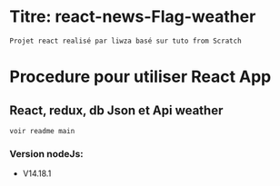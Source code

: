 # Titre: react-news-Flag-weather
`Projet react realisé par liwza basé sur tuto from Scratch`

# Procedure pour utiliser React App
## React, redux, db Json et Api weather
`voir readme main`

### Version nodeJs:
- V14.18.1

